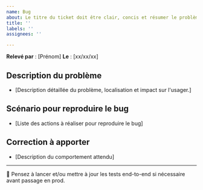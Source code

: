 ```yaml
---
name: Bug
about: Le titre du ticket doit être clair, concis et résumer le problème.
title: ''
labels: ''
assignees: ''

---
```


**Relevé par** : [Prénom]
**Le** : [xx/xx/xx]

## Description du problème

- [Description détaillée du problème, localisation et impact sur l'usager.] 

## Scénario pour reproduire le bug 

- [Liste des actions à réaliser pour reproduire le bug] 

## Correction à apporter

- [Description du comportement attendu]

--- 

🔮  Pensez à lancer et/ou mettre à jour les tests end-to-end si nécessaire avant passage en prod.
